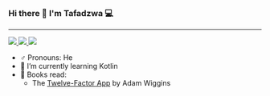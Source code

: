 ### Hi there 👋 I'm Tafadzwa 💻
---

<a href="https://www.linkedin.com/in/tchimberengwa/">
  <img src="https://img.shields.io/badge/LinkedIn-0077B5?style=for-the-badge&logo=linkedin&logoColor=white">
</a>
<a href="https://www.credly.com/users/tafadzwa-chimberengwa/badges">
  <img src="https://img.shields.io/static/v1?label=credly&message=badges&color=orange">
</a>
<a href="https://stackoverflow.com/users/8336317/tafadzwa-chimberengwa">
  <img src="https://img.shields.io/badge/Stack_Overflow-FE7A16?style=for-the-badge&logo=stack-overflow&logoColor=white">
</a>

<!--
**orion-pax/orion-pax** is a ✨ _special_ ✨ repository because its `README.md` (this file) appears on your GitHub profile.

Here are some ideas to get you started:

- 🔭 I’m currently working on ...
- 🌱 I’m currently learning ...
- 👯 I’m looking to collaborate on ...
- 🤔 I’m looking for help with ...
- 💬 Ask me about ...
- 📫 How to reach me: ...
- ⚡ Fun fact: ...
-->

- ♂️ Pronouns: He
- 🌱 I’m currently learning Kotlin
- 📖 Books read: 
  - The [Twelve-Factor App](https://12factor.net/) by Adam Wiggins

